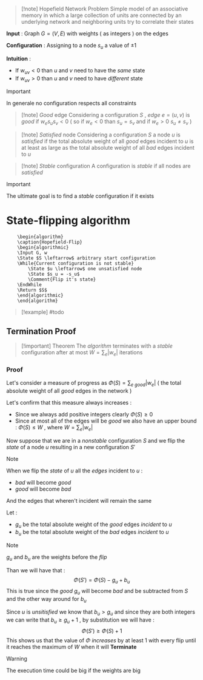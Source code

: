 >[!note] Hopefield Network Problem
>Simple model of an associative memory in which a large collection of units are connected by an underlying network and neighboring units try to correlate their states 

**Input** : Graph $G=(V,E)$ with weights ( as integers ) on the edges

**Configuration** : Assigning to a node $s_u$ a value of $\pm 1$

**Intuition** : 
+ If $w_{uv}<0$ than $u$ and $v$ need to have the *same* state 
+ If $w_{uv} > 0$ than $u$ and $v$ need to have *different* state

>[!important] 
>In generale no configuration respects all constraints

>[!note] *Good* edge
>Considering a configuration $S$ , *edge* $e=(u,v)$ is *good* if $w_e s_u s_v < 0$ ( so if $w_e <0$ than $s_u = s_v$ and if $w_e >0$ $s_u \neq s_v$ )

>[!note] *Satisfied* node
>Considering a configuration $S$ a node $u$ is *satisfied* if the total absolute weight of all *good* edges incident to $u$ is at least as large as the total absolute weight of all *bad* edges incident to $u$

>[!note] *Stable* configuration
>A configuration is *stable* if all nodes are *satisfied* 

>[!important] 
>The ultimate goal is to find a *stable* configuration if it exists

# State-flipping algorithm

```pseudo
	\begin{algorithm}
	\caption{Hopefield-Flip}
	\begin{algorithmic}
	\Input G, w
	\State $S \leftarrow$ arbitrary start configuration
	\While{Current configuration is not stable}
		\State $u \leftarrow$ one unsatisfied node
		\State $s_u = -s_u$ 
		\Comment{Flip it's state}
    \EndWhile
    \Return $S$
	\end{algorithmic}
	\end{algorithm}
```
>[!example] 
>#todo

## Termination Proof

>[!important] Theorem
>The *algorithm* terminates with a *stable* configuration after at most $W = \sum_e |w_e|$ iterations 
### Proof 

Let's consider a measure of progress as $\Phi(S) =\sum_{e\ good}|w_e|$ ( the total absolute weight of all *good* edges in the network )

Let's confirm that this measure always increases : 

+ Since we always add positive integers clearly $\Phi(S) \ge 0$ 
+ Since at most all of the edges will be *good* we also have an upper bound : $\Phi(S)\leq W$ , where $W=\sum_e |w_e|$ 

Now suppose that we are in a *nonstable* configuration $S$ and we flip the *state* of a node $u$ resulting in a new configuration $S'$ 

>[!note] 
>When we flip the *state* of $u$ all the *edges* incident to $u$ :
>+ *bad* will become *good*
>+ *good* will become *bad*
>
>And the edges that wheren't incident will remain the same 
>

Let :
+ $g_u$ be the total absolute weight of the *good* edges *incident* to $u$
+ $b_u$ be the total absolute weight of the *bad* edges *incident* to $u$
>[!note] 
>$g_u$ and $b_u$ are the weights before the *flip*

Than we will have that :
$$\Phi(S') = \Phi(S) - g_u + b_u$$
This is true since the *good* $g_u$ will become *bad* and be subtracted from $S$ and the other way around for $b_u$ 

Since $u$ is *unsitisfied* we know that $b_u > g_u$ and since they are both integers we can write that $b_u \ge g_u +1$ , by substitution we will have : 
$$\Phi(S') \ge \Phi(S) +1 $$
This shows us that the value of $\Phi$ *increases* by at least $1$ with every flip until it reaches the maximum of $W$ when it will **Terminate** 

>[!warning] 
>The execution time could be big if the weights are big 

